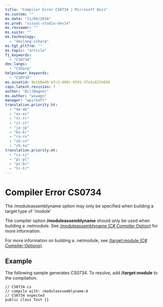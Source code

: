 ```yaml
---
title: "Compiler Error CS0734 | Microsoft Docs"
ms.custom: ""
ms.date: "11/04/2016"
ms.prod: "visual-studio-dev14"
ms.reviewer: ""
ms.suite: ""
ms.technology: 
  - "devlang-csharp"
ms.tgt_pltfrm: ""
ms.topic: "article"
f1_keywords: 
  - "CS0734"
dev_langs: 
  - "CSharp"
helpviewer_keywords: 
  - "CS0734"
ms.assetid: 9e1b0e49-bfc3-400c-9fd1-37e3c827e656
caps.latest.revision: 7
author: "BillWagner"
ms.author: "wiwagn"
manager: "wpickett"
translation.priority.ht: 
  - "de-de"
  - "es-es"
  - "fr-fr"
  - "it-it"
  - "ja-jp"
  - "ko-kr"
  - "ru-ru"
  - "zh-cn"
  - "zh-tw"
translation.priority.mt: 
  - "cs-cz"
  - "pl-pl"
  - "pt-br"
  - "tr-tr"
---
```

# Compiler Error CS0734
The /moduleassemblyname option may only be specified when building a target type of 'module'  
  
 The compiler option **/moduleassemblyname** should only be used when building a .netmodule. See [/moduleassemblyname (C# Compiler Option)](../../csharp/language-reference/compiler-options/moduleassemblyname-compiler-option.md) for more information.  
  
 For more information on building a .netmodule, see [/target:module (C# Compiler Options)](../../csharp/language-reference/compiler-options/target-module-compiler-option.md).  
  
## Example  
 The following sample generates CS0734. To resolve, add **/target:module** to the compilation.  
  
```  
// CS0734.cs  
// compile with: /moduleassemblyname:A  
// CS0734 expected  
public class Test {}  
```